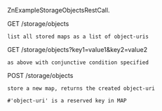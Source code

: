 ZnExampleStorageObjectsRestCall.

GET /storage/objects

	list all stored maps as a list of object-uris
	
GET /storage/objects?key1=value1&key2=value2

	as above with conjunctive condition specified 
	
POST /storage/objects <MAP>
	
	store a new map, returns the created object-uri

	#'object-uri' is a reserved key in MAP